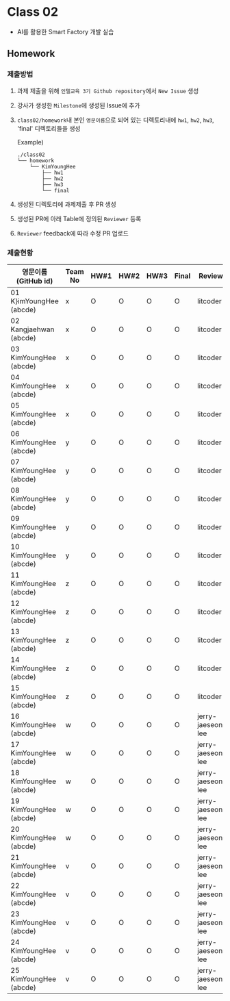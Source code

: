 # Class 02

* AI를 활용한 Smart Factory 개발 실습

## Homework

### 제출방법

1. 과제 제출을 위해 `인텔교육 3기 Github repository`에서 `New Issue` 생성

2. 강사가 생성한 `Milestone`에 생성된 Issue에 추가 

3. `class02/homework`내 본인 `영문이름`으로 되어 있는 디렉토리내에 `hw1`, `hw2`, `hw3`, 'final' 디렉토리들을 생성

    Example)
    ```
    ./class02
    └── homework
        └── KimYoungHee
            ├── hw1
            ├── hw2
            ├── hw3
            └── final
    ```

4. 생성된 디렉토리에 과제제출 후 PR 생성

5. 생성된 PR에 아래 Table에 정의된 `Reviewer` 등록

6. `Reviewer` feedback에 따라 수정 PR 업로드

### 제출현황

| 영문이름 (GitHub id)           | Team No | HW#1 | HW#2 | HW#3 | Final | Reviewer |
|-------------------------------|---------|------|------|------|-------|----------|
| 01 K}imYoungHee (abcde) | x | O | O | O | O | litcoder |
| 02 Kangjaehwan (abcde) | x | O | O | O | O | litcoder |
| 03 KimYoungHee (abcde) | x | O | O | O | O | litcoder |
| 04 KimYoungHee (abcde) | x | O | O | O | O | litcoder |
| 05 KimYoungHee (abcde) | x | O | O | O | O | litcoder |
| 06 KimYoungHee (abcde) | y | O | O | O | O | litcoder |
| 07 KimYoungHee (abcde) | y | O | O | O | O | litcoder |
| 08 KimYoungHee (abcde) | y | O | O | O | O | litcoder |
| 09 KimYoungHee (abcde) | y | O | O | O | O | litcoder |
| 10 KimYoungHee (abcde) | y | O | O | O | O | litcoder |
| 11 KimYoungHee (abcde) | z | O | O | O | O | litcoder |
| 12 KimYoungHee (abcde) | z | O | O | O | O | litcoder |
| 13 KimYoungHee (abcde) | z | O | O | O | O | litcoder |
| 14 KimYoungHee (abcde) | z | O | O | O | O | litcoder |
| 15 KimYoungHee (abcde) | z | O | O | O | O | litcoder |
| 16 KimYoungHee (abcde) | w | O | O | O | O | jerry-jaeseong-lee |
| 17 KimYoungHee (abcde) | w | O | O | O | O | jerry-jaeseong-lee |
| 18 KimYoungHee (abcde) | w | O | O | O | O | jerry-jaeseong-lee |
| 19 KimYoungHee (abcde) | w | O | O | O | O | jerry-jaeseong-lee |
| 20 KimYoungHee (abcde) | w | O | O | O | O | jerry-jaeseong-lee |
| 21 KimYoungHee (abcde) | v | O | O | O | O | jerry-jaeseong-lee |
| 22 KimYoungHee (abcde) | v | O | O | O | O | jerry-jaeseong-lee |
| 23 KimYoungHee (abcde) | v | O | O | O | O | jerry-jaeseong-lee |
| 24 KimYoungHee (abcde) | v | O | O | O | O | jerry-jaeseong-lee |
| 25 KimYoungHee (abcde) | v | O | O | O | O | jerry-jaeseong-lee |
